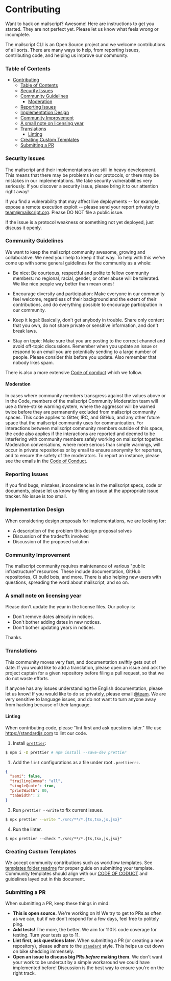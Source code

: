 # Contributing

Want to hack on mailscript? Awesome! Here are instructions to get you started.
They are not perfect yet. Please let us know what feels wrong or incomplete.

The mailscript CLI is an Open Source project and we welcome contributions of all sorts.
There are many ways to help, from reporting issues, contributing code, and
helping us improve our community.

### Table of Contents

<!-- START doctoc generated TOC please keep comment here to allow auto update -->
<!-- DON'T EDIT THIS SECTION, INSTEAD RE-RUN doctoc TO UPDATE -->


- [Contributing](#contributing)
    - [Table of Contents](#table-of-contents)
    - [Security Issues](#security-issues)
    - [Community Guidelines](#community-guidelines)
      - [Moderation](#moderation)
    - [Reporting Issues](#reporting-issues)
    - [Implementation Design](#implementation-design)
    - [Community Improvement](#community-improvement)
    - [A small note on licensing year](#a-small-note-on-licensing-year)
    - [Translations](#translations)
      - [Linting](#linting)
    - [Creating Custom Templates](#creating-custom-templates)
    - [Submitting a PR](#submitting-a-pr)

<!-- END doctoc generated TOC please keep comment here to allow auto update -->

### Security Issues

The mailscript and their implementations are still in heavy development. This means that there may be problems in our protocols, or there may be mistakes in our implementations. We take security vulnerabilities very seriously. If you discover a security issue, please bring it to our attention right away!

If you find a vulnerability that may affect live deployments -- for example, expose a remote execution exploit -- please send your report privately to [team@mailscript.org](mailto:team@mailscript.org?subject=Security). Please DO NOT file a public issue.

If the issue is a protocol weakness or something not yet deployed, just discuss it openly.

### Community Guidelines

We want to keep the mailscript community awesome, growing and collaborative. We need your help to keep it that way. To help with this we've come up with some general guidelines for the community as a whole:

- Be nice: Be courteous, respectful and polite to fellow community members: no regional, racial, gender, or other abuse will be tolerated. We like nice people way better than mean ones!

- Encourage diversity and participation: Make everyone in our community feel welcome, regardless of their background and the extent of their contributions, and do everything possible to encourage participation in our community.

- Keep it legal: Basically, don't get anybody in trouble. Share only content that you own, do not share private or sensitive information, and don't break laws.

- Stay on topic: Make sure that you are posting to the correct channel and avoid off-topic discussions. Remember when you update an issue or respond to an email you are potentially sending to a large number of people. Please consider this before you update. Also remember that nobody likes spam.

There is also a more extensive [Code of conduct](CODE_OF_CONDUCT.md) which we follow.

#### Moderation

In cases where community members transgress against the values above or in the Code, members of the mailscript Community Moderation team will use a three-strike warning system, where the aggressor will be warned twice before they are permanently excluded from mailscript community spaces. This code applies to Gitter, IRC, and GitHub, and any other future space that the mailscript community uses for communication. For interactions between mailscript community members outside of this space, the code also applies if the interactions are reported and deemed to be interfering with community members safely working on mailscript together. Moderation conversations, where more serious than simple warnings, will occur in private repositories or by email to ensure anonymity for reporters, and to ensure the safety of the moderators. To report an instance, please see the emails in the [Code of Conduct](CODE_OF_CONDUCT.md).

### Reporting Issues

If you find bugs, mistakes, inconsistencies in the mailscript specs, code or
documents, please let us know by filing an issue at the appropriate issue
tracker. No issue is too small.

### Implementation Design

When considering design proposals for implementations, we are looking for:

- A description of the problem this design proposal solves
- Discussion of the tradeoffs involved
- Discussion of the proposed solution

### Community Improvement

The mailscript community requires maintenance of various "public infrastructure" resources. These include documentation, GitHub repositories, CI build bots, and more. There is also helping new users with questions, spreading the word about mailscript, and so on.

### A small note on licensing year

Please don't update the year in the license files. Our policy is:

- Don't remove dates already in notices.
- Don't bother adding dates in new notices.
- Don't bother updating years in notices.

Thanks.

### Translations

This community moves very fast, and documentation swiftly gets out of date. If you would like to add a translation, please open an issue and ask the project captain for a given repository before filing a pull request, so that we do not waste efforts.

If anyone has any issues understanding the English documentation, please let us know! If you would like to do so privately, please email [@team](mailto:team@mailscript.org). We are very sensitive to language issues, and do not want to turn anyone away from hacking because of their language.

#### Linting

When contributing code, please "lint first and ask questions later." We use https://standardjs.com to lint our code.

1. Install [`prettier`](https://prettier.io/):

```sh
$ npm i -D prettier # npm install --save-dev prettier
```

1. Add the `lint` configurations as a file under root `.prettierrc`.

```json
{
  "semi": false,
  "trailingComma": "all",
  "singleQuote": true,
  "printWidth": 80,
  "tabWidth": 2
}
```

3. Run `prettier --write` to fix current issues.

```sh
$ npx prettier --write "./src/**/*.{ts,tsx,js,jsx}"
```

4. Run the linter.

```
$ npx prettier --check "./src/**/*.{ts,tsx,js,jsx}"
```

### Creating Custom Templates

We accept community contributions such as workflow templates. 
See [templates folder readme](packages/templates/templates.md) for proper guide on submitting your template. Community templates should align with our [CODE OF CODUCT](CODE_OF_CONDUCT.md) and guidelines layed out in this document.

### Submitting a PR

When submitting a PR, keep these things in mind:

* **This is open source.** We're working on it! We try to get to PRs as often as we can, but if we don't respond for a few days, feel free to politely ping.
* **Add tests!** The more, the better. We aim for 110% code coverage for testing. Turn your tests up to 11.
* **Lint first, ask questions later.** When submitting a PR (or creating a new repository), please adhere to the [`standard`](https://standardjs.com/) style. This helps us cut down on bike shedding immensely.
* **Open an issue to discuss big PRs _before_ making them.** We don't want your work to be undercut by a simple workaround we could have implemented before! Discussion is the best way to ensure you're on the right track.